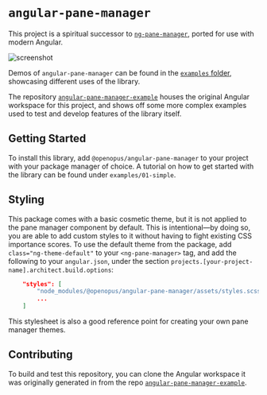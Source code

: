 # `angular-pane-manager`

This project is a spiritual successor to [`ng-pane-manager`], ported for use with modern Angular.

![screenshot](https://raw.githubusercontent.com/rookie1024/angular-pane-manager-example/master/etc/screenshot.png)

Demos of `angular-pane-manager` can be found in the [`examples` folder], showcasing different uses of the library.

The repository [`angular-pane-manager-example`] houses the original Angular workspace for this project, and shows off some more complex examples used to test and develop features of the library itself.

## Getting Started

To install this library, add `@openopus/angular-pane-manager` to your project with your package manager of choice.  A tutorial on how to get started with the library can be found under `examples/01-simple`.

## Styling

This package comes with a basic cosmetic theme, but it is not applied to the pane manager component by default.  This is intentional—by doing so, you are able to add custom styles to it without having to fight existing CSS importance scores.  To use the default theme from the package, add `class="ng-theme-default"` to your `<ng-pane-manager>` tag, and add the following to your `angular.json`, under the section `projects.[your-project-name].architect.build.options`:

```json
    "styles": [
        "node_modules/@openopus/angular-pane-manager/assets/styles.scss",
        ...
    ]
```

This stylesheet is also a good reference point for creating your own pane manager themes.

## Contributing

To build and test this repository, you can clone the Angular workspace it was originally generated in from the repo [`angular-pane-manager-example`].

[`ng-pane-manager`]: https://github.com/opuslogica/ng-pane-manager
[`examples` folder]: https://github.com/openopus/ng-pane-manager2/tree/master/examples
[`angular-pane-manager-example`]: https://github.com/rookie1024/angular-pane-manager-example